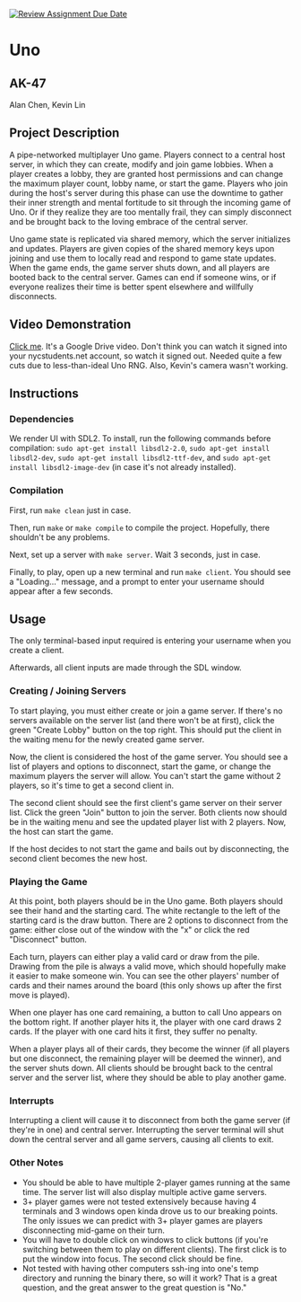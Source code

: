 [![Review Assignment Due Date](https://classroom.github.com/assets/deadline-readme-button-22041afd0340ce965d47ae6ef1cefeee28c7c493a6346c4f15d667ab976d596c.svg)](https://classroom.github.com/a/Vh67aNdh)
# Uno

## AK-47

Alan Chen, Kevin Lin
       
## Project Description
A pipe-networked multiplayer Uno game. Players connect to a central host server, in which they can create, modify and join game lobbies. When a player creates a lobby, they are granted host permissions and can change the maximum player count, lobby name, or start the game. Players who join during the host's server during this phase can use the downtime to gather their inner strength and mental fortitude to sit through the incoming game of Uno. Or if they realize they are too mentally frail, they can simply disconnect and be brought back to the loving embrace of the central server.

Uno game state is replicated via shared memory, which the server initializes and updates. Players are given copies of the shared memory keys upon joining and use them to locally read and respond to game state updates.
When the game ends, the game server shuts down, and all players are booted back to the central server. Games can end if someone wins, or if everyone realizes their time is better spent elsewhere and willfully disconnects.

## Video Demonstration
[Click me](https://drive.google.com/file/d/1rWW0WJ6KO1SzjpCnKmS39PxEXY3yj6FO/view). It's a Google Drive video. Don't think you can watch it signed into your nycstudents.net account, so watch it signed out. Needed quite a few cuts due to less-than-ideal Uno RNG. Also, Kevin's camera wasn't working.
  
## Instructions

### Dependencies
We render UI with SDL2. To install, run the following commands before compilation: `sudo apt-get install libsdl2-2.0`, `sudo apt-get install libsdl2-dev`, `sudo apt-get install libsdl2-ttf-dev`, and `sudo apt-get install libsdl2-image-dev` (in case it's not already installed).

### Compilation
First, run `make clean` just in case.

Then, run `make` or `make compile` to compile the project. Hopefully, there shouldn't be any problems.

Next, set up a server with `make server`. Wait 3 seconds, just in case.

Finally, to play, open up a new terminal and run `make client`. You should see a "Loading..." message, and a prompt to enter your username should appear after a few seconds.

## Usage
The only terminal-based input required is entering your username when you create a client.

Afterwards, all client inputs are made through the SDL window.

### Creating / Joining Servers
To start playing, you must either create or join a game server. If there's no servers available on the server list (and there won't be at first), click the green "Create Lobby" button on the top right. This should put the client in the waiting menu for the newly created game server.

Now, the client is considered the host of the game server. You should see a list of players and options to disconnect, start the game, or change the maximum players the server will allow. You can't start the game without 2 players, so it's time to get a second client in.

The second client should see the first client's game server on their server list. Click the green "Join" button to join the server. Both clients now should be in the waiting menu and see the updated player list with 2 players. Now, the host can start the game.

If the host decides to not start the game and bails out by disconnecting, the second client becomes the new host.

### Playing the Game
At this point, both players should be in the Uno game. Both players should see their hand and the starting card. The white rectangle to the left of the starting card is the draw button. There are 2 options to disconnect from the game: either close out of the window with the "x" or click the red "Disconnect" button. 

Each turn, players can either play a valid card or draw from the pile. Drawing from the pile is always a valid move, which should hopefully make it easier to make someone win. You can see the other players' number of cards and their names around the board (this only shows up after the first move is played).

When one player has one card remaining, a button to call Uno appears on the bottom right. If another player hits it, the player with one card draws 2 cards. If the player with one card hits it first, they suffer no penalty. 

When a player plays all of their cards, they become the winner (if all players but one disconnect, the remaining player will be deemed the winner), and the server shuts down. All clients should be brought back to the central server and the server list, where they should be able to play another game.

### Interrupts
Interrupting a client will cause it to disconnect from both the game server (if they're in one) and central server. Interrupting the server terminal will shut down the central server and all game servers, causing all clients to exit.

### Other Notes
- You should be able to have multiple 2-player games running at the same time. The server list will also display multiple active game servers.
- 3+ player games were not tested extensively because having 4 terminals and 3 windows open kinda drove us to our breaking points. The only issues we can predict with 3+ player games are players disconnecting mid-game on their turn.
- You will have to double click on windows to click buttons (if you're switching between them to play on different clients). The first click is to put the window into focus. The second click should be fine.
- Not tested with having other computers ssh-ing into one's temp directory and running the binary there, so will it work? That is a great question, and the great answer to the great question is "No."